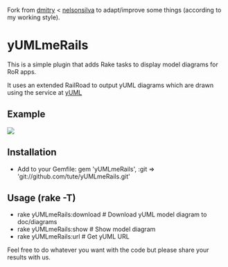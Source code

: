Fork from [dmitry](http://github.com/dmitry/yUMLmeRails/) < [nelsonsilva](http://github.com/nelsonsilva/yUMLmeRails/) to adapt/improve some things (according to my working style).

# yUMLmeRails

This is a simple plugin that adds Rake tasks to display model diagrams for RoR apps.

It uses an extended RailRoad to output yUML diagrams which are drawn using the service at [yUML](http://yuml.me)

## Example

<img src="http://yuml.me/diagram/scruffy/class/[User],[Task],[Assignment],[Status],[User]1-*[Assignment],[Task]1-*[Assignment],[Task]1-*[Status]"/>

## Installation

* Add to your Gemfile:
  gem 'yUMLmeRails', :git => 'git://github.com/tute/yUMLmeRails.git'

## Usage (rake -T)

 * rake yUMLmeRails:download            # Download yUML model diagram to doc/diagrams
 * rake yUMLmeRails:show                # Show model diagram
 * rake yUMLmeRails:url                 # Get yUML URL

Feel free to do whatever you want with the code but please share your results with us.
